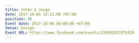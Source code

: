 ```yaml
---
title: Johán & Jauge
date: 2017-10-05 12:11:00 +07:00
position: 46
Event date: 2017-10-08 00:00:00 +07:00
Venue: Savage
Event URL: https://www.facebook.com/events/135492017075420
---
```


